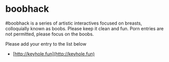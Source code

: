 # boobhack 

#boobhack is a series of artistic interactives focused on breasts, colloquially known as boobs. 
Please keep it clean and fun. Porn entries are not permitted, please focus on the boobs.

Please add your entry to the list below 

 * [http://keyhole.fun](http://keyhole.fun)
